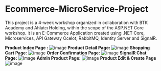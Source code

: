 # Ecommerce-MicroService-Project
This project is a 4-week workshop organized in collaboration with BTK Academy and Ahlatcı Holding, within the scope of the ASP.NET Core workshop. It is an E-Commerce Application created using .NET Core, Microservices, API Gateway Ocelot, RabbitMQ, Identity Server and SignalR.

**Product Index Page :**
![image](https://github.com/furkangnc/Ecommerce-MicroService-Project/assets/9283875/16ad8c57-5dd1-4b8d-865b-488bda355fcf)
**Product Detail Page:**
![image](https://github.com/furkangnc/Ecommerce-MicroService-Project/assets/9283875/e4cd6662-037c-4fd9-804b-e959a840ad63)
**Shopping Cart Page:**
![image](https://github.com/furkangnc/Ecommerce-MicroService-Project/assets/9283875/9d4a2ae0-9962-478e-86d2-fbde40a0da74)
**Order Confirmation Page:**
![image](https://github.com/furkangnc/Ecommerce-MicroService-Project/assets/9283875/b97d4915-39aa-4f60-829f-aaf31e493a1f)
**SignalR Chat Page:**
![image](https://github.com/furkangnc/Ecommerce-MicroService-Project/assets/9283875/6a451495-1bc4-4882-af6a-fbf918f17181)
**Admin Product Page:**
![image](https://github.com/furkangnc/Ecommerce-MicroService-Project/assets/9283875/3fd16f8e-a50c-4788-9d6f-4d81afff5428)
**Product Edit & Create Page**
![image](https://github.com/furkangnc/Ecommerce-MicroService-Project/assets/9283875/40bdfed4-b54c-43c7-bc71-93d7113013c9)







